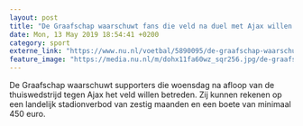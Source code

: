 ```yaml
---
layout: post
title: "De Graafschap waarschuwt fans die veld na duel met Ajax willen betreden"
date: Mon, 13 May 2019 18:54:41 +0200
category: sport
externe_link: "https://www.nu.nl/voetbal/5890095/de-graafschap-waarschuwt-fans-die-veld-na-duel-met-ajax-willen-betreden.html"
feature_image: "https://media.nu.nl/m/dohx11fa60wz_sqr256.jpg/de-graafschap-waarschuwt-fans-die-veld-na-duel-met-ajax-willen-betreden.jpg"
---
```


De Graafschap waarschuwt supporters die woensdag na afloop van de thuiswedstrijd tegen Ajax het veld willen betreden. Zij kunnen rekenen op een landelijk stadionverbod van zestig maanden en een boete van minimaal 450 euro.
